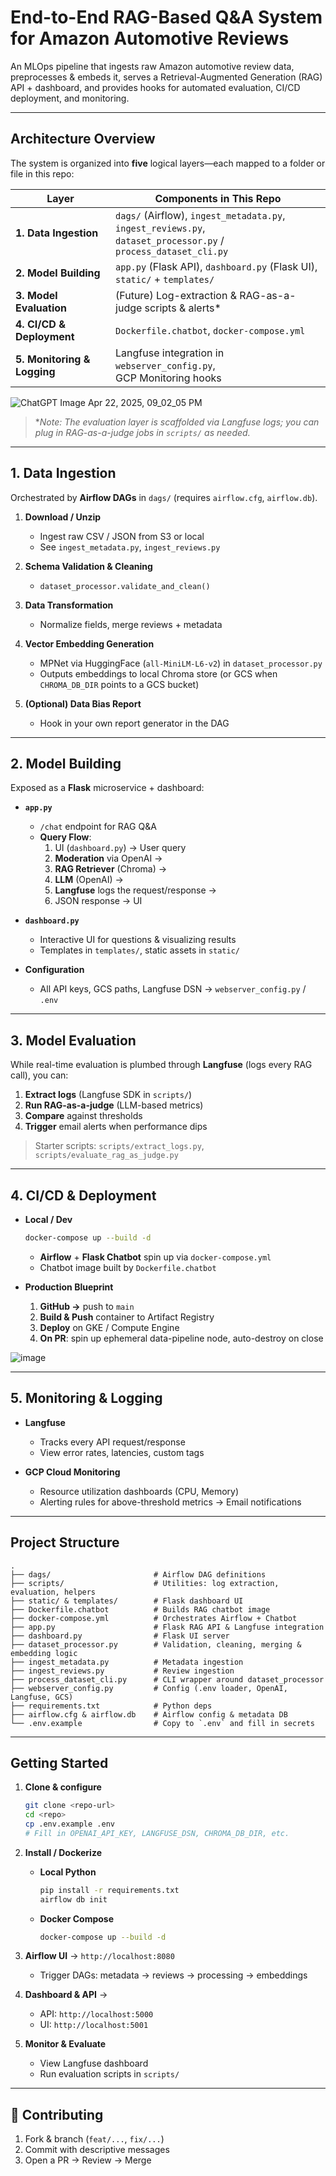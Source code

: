 # End-to-End RAG-Based Q&A System for Amazon Automotive Reviews

An MLOps pipeline that ingests raw Amazon automotive review data, preprocesses & embeds it, serves a Retrieval-Augmented Generation (RAG) API + dashboard, and provides hooks for automated evaluation, CI/CD deployment, and monitoring.

---

## Architecture Overview

The system is organized into **five** logical layers—each mapped to a folder or file in this repo:

| Layer                      | Components in This Repo                                      |
|----------------------------|---------------------------------------------------------------|
| **1. Data Ingestion**      | `dags/` (Airflow), `ingest_metadata.py`, `ingest_reviews.py`,<br>`dataset_processor.py` / `process_dataset_cli.py` |
| **2. Model Building**      | `app.py` (Flask API), `dashboard.py` (Flask UI),<br>`static/` + `templates/` |
| **3. Model Evaluation**    | (Future) Log-extraction & RAG-as-a-judge scripts & alerts*    |
| **4. CI/CD & Deployment**  | `Dockerfile.chatbot`, `docker-compose.yml`                   |
| **5. Monitoring & Logging**| Langfuse integration in `webserver_config.py`,<br>GCP Monitoring hooks |
![ChatGPT Image Apr 22, 2025, 09_02_05 PM](https://github.com/user-attachments/assets/ad357fa0-636c-4491-9b3a-c00b32a5ce30)

> *_Note: The evaluation layer is scaffolded via Langfuse logs; you can plug in RAG-as-a-judge jobs in `scripts/` as needed._

---

## 1. Data Ingestion

Orchestrated by **Airflow DAGs** in `dags/` (requires `airflow.cfg`, `airflow.db`).

1. **Download / Unzip**  
   - Ingest raw CSV / JSON from S3 or local  
   - See `ingest_metadata.py`, `ingest_reviews.py`  

2. **Schema Validation & Cleaning**  
   - `dataset_processor.validate_and_clean()`  

3. **Data Transformation**  
   - Normalize fields, merge reviews + metadata  

4. **Vector Embedding Generation**  
   - MPNet via HuggingFace (`all-MiniLM-L6-v2`) in `dataset_processor.py`  
   - Outputs embeddings to local Chroma store (or GCS when `CHROMA_DB_DIR` points to a GCS bucket)  

5. **(Optional) Data Bias Report**  
   - Hook in your own report generator in the DAG  

---

## 2. Model Building

Exposed as a **Flask** microservice + dashboard:

- **`app.py`**  
  - `/chat` endpoint for RAG Q&A  
  - **Query Flow**:  
    1. UI (`dashboard.py`) → User query  
    2. **Moderation** via OpenAI →  
    3. **RAG Retriever** (Chroma) →  
    4. **LLM** (OpenAI) →  
    5. **Langfuse** logs the request/response →  
    6. JSON response → UI  

- **`dashboard.py`**  
  - Interactive UI for questions & visualizing results  
  - Templates in `templates/`, static assets in `static/`

- **Configuration**  
  - All API keys, GCS paths, Langfuse DSN → `webserver_config.py` / `.env`

---

## 3. Model Evaluation

While real-time evaluation is plumbed through **Langfuse** (logs every RAG call), you can:

1. **Extract logs** (Langfuse SDK in `scripts/`)  
2. **Run RAG-as-a-judge** (LLM-based metrics)  
3. **Compare** against thresholds  
4. **Trigger** email alerts when performance dips  

> Starter scripts: `scripts/extract_logs.py`, `scripts/evaluate_rag_as_judge.py`

---

## 4. CI/CD & Deployment

- **Local / Dev**  
  ```bash
  docker-compose up --build -d
  ```
  - **Airflow** + **Flask Chatbot** spin up via `docker-compose.yml`  
  - Chatbot image built by `Dockerfile.chatbot`

- **Production Blueprint**  
  1. **GitHub →** push to `main`  
  2. **Build & Push** container to Artifact Registry  
  3. **Deploy** on GKE / Compute Engine  
  4. **On PR**: spin up ephemeral data-pipeline node, auto-destroy on close  

![image](https://github.com/user-attachments/assets/41f225ad-c860-4d73-b23a-f249d3be47a8)

---

## 5. Monitoring & Logging

- **Langfuse**  
  - Tracks every API request/response  
  - View error rates, latencies, custom tags  

- **GCP Cloud Monitoring**  
  - Resource utilization dashboards (CPU, Memory)  
  - Alerting rules for above-threshold metrics → Email notifications  

---

## Project Structure

```
.
├── dags/                       # Airflow DAG definitions
├── scripts/                    # Utilities: log extraction, evaluation, helpers
├── static/ & templates/        # Flask dashboard UI
├── Dockerfile.chatbot          # Builds RAG chatbot image
├── docker-compose.yml          # Orchestrates Airflow + Chatbot
├── app.py                      # Flask RAG API & Langfuse integration
├── dashboard.py                # Flask UI server
├── dataset_processor.py        # Validation, cleaning, merging & embedding logic
├── ingest_metadata.py          # Metadata ingestion
├── ingest_reviews.py           # Review ingestion
├── process_dataset_cli.py      # CLI wrapper around dataset_processor
├── webserver_config.py         # Config (.env loader, OpenAI, Langfuse, GCS)
├── requirements.txt            # Python deps
├── airflow.cfg & airflow.db    # Airflow config & metadata DB
└── .env.example                # Copy to `.env` and fill in secrets
```

---

## Getting Started

1. **Clone & configure**  
   ```bash
   git clone <repo-url>
   cd <repo>
   cp .env.example .env
   # Fill in OPENAI_API_KEY, LANGFUSE_DSN, CHROMA_DB_DIR, etc.
   ```

2. **Install / Dockerize**  
   - **Local Python**  
     ```bash
     pip install -r requirements.txt
     airflow db init
     ```
   - **Docker Compose**  
     ```bash
     docker-compose up --build -d
     ```

3. **Airflow UI** → `http://localhost:8080`  
   - Trigger DAGs: metadata → reviews → processing → embeddings  

4. **Dashboard & API** →  
   - API: `http://localhost:5000`  
   - UI:  `http://localhost:5001`

5. **Monitor & Evaluate**  
   - View Langfuse dashboard  
   - Run evaluation scripts in `scripts/`

---

## 🤝 Contributing

1. Fork & branch (`feat/...`, `fix/...`)  
2. Commit with descriptive messages  
3. Open a PR → Review → Merge  
